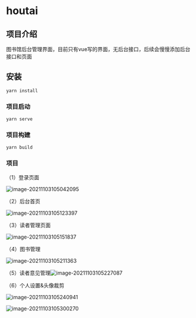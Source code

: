 # houtai

## 项目介绍

图书馆后台管理界面，目前只有vue写的界面，无后台接口，后续会慢慢添加后台接口和页面

## 安装
```
yarn install
```

### 项目启动
```
yarn serve
```

### 项目构建
```
yarn build
```

### 项目

（1）登录页面

![image-20211103105042095](C:\Users\鲁鲁修\AppData\Roaming\Typora\typora-user-images\image-20211103105042095.png)

（2）后台首页

![image-20211103105123397](C:\Users\鲁鲁修\AppData\Roaming\Typora\typora-user-images\image-20211103105123397.png)

（3）读者管理页面

![image-20211103105151837](C:\Users\鲁鲁修\AppData\Roaming\Typora\typora-user-images\image-20211103105151837.png)

（4）图书管理

![image-20211103105211363](C:\Users\鲁鲁修\AppData\Roaming\Typora\typora-user-images\image-20211103105211363.png)

（5）读者意见管理![image-20211103105227087](C:\Users\鲁鲁修\AppData\Roaming\Typora\typora-user-images\image-20211103105227087.png)

（6）个人设置&头像裁剪

![image-20211103105240941](C:\Users\鲁鲁修\AppData\Roaming\Typora\typora-user-images\image-20211103105240941.png)

![image-20211103105300270](C:\Users\鲁鲁修\AppData\Roaming\Typora\typora-user-images\image-20211103105300270.png)
